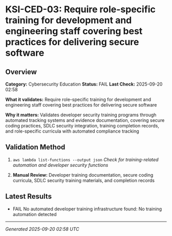 # KSI-CED-03: Require role-specific training for development and engineering staff covering best practices for delivering secure software

## Overview

**Category:** Cybersecurity Education
**Status:** FAIL
**Last Check:** 2025-09-20 02:58

**What it validates:** Require role-specific training for development and engineering staff covering best practices for delivering secure software

**Why it matters:** Validates developer security training programs through automated tracking systems and evidence documentation, covering secure coding practices, SDLC security integration, training completion records, and role-specific curricula with automated compliance tracking

## Validation Method

1. `aws lambda list-functions --output json`
   *Check for training-related automation and developer security functions*

2. **Manual Review:** Developer training documentation, secure coding curricula, SDLC security training materials, and completion records

## Latest Results

- FAIL No automated developer training infrastructure found: No training automation detected

---
*Generated 2025-09-20 02:58 UTC*